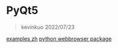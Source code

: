 # PyQt5 
> kevinkuo 2022/07/23

[examples zh](https://github.com/PyQt5/PyQt)
[python webbrowser package](https://medium.com/@chensheep1005/python-%E9%96%8B%E5%95%9Fbrowser-540dae3ad344)